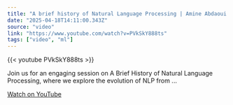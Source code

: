 ```yaml
---
title: "A brief history of Natural Language Processing | Amine Abdaoui | AI Summit 2025"
date: "2025-04-18T14:11:00.343Z"
source: "video"
link: "https://www.youtube.com/watch?v=PVkSkY888ts"
tags: ["video", "ml"]
---
```


{{< youtube PVkSkY888ts >}}

Join us for an engaging session on A Brief History of Natural Language Processing, where we explore the evolution of NLP from ...

[Watch on YouTube](https://www.youtube.com/watch?v=PVkSkY888ts)
